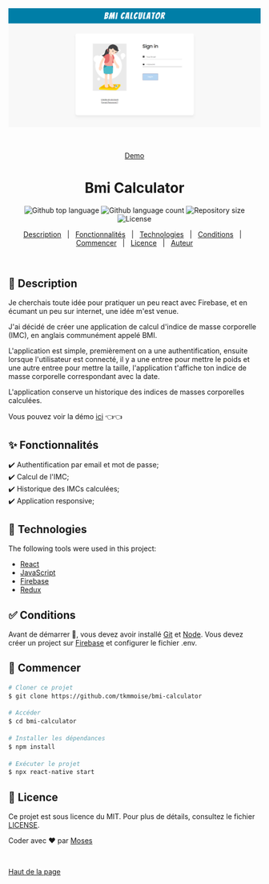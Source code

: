 <div align="center" id="top"> 
  <img src="./.github/bmi_calculator_login_page.png" alt="Bmi Calculator" />

  &#xa0;

  <a href="https://bmi-calculator-6e3e9.web.app/">Demo</a>
</div>

<h1 align="center">Bmi Calculator</h1>

<p align="center">
  <img alt="Github top language" src="https://img.shields.io/github/languages/top/tkmmoise/bmi-calculator?color=00a7e1">

  <img alt="Github language count" src="https://img.shields.io/github/languages/count/tkmmoise/bmi-calculator?color=00a7e1">

  <img alt="Repository size" src="https://img.shields.io/github/repo-size/tkmmoise/bmi-calculator?color=00a7e1">

  <img alt="License" src="https://img.shields.io/github/license/tkmmoise/bmi-calculator?color=%2300a7e1">

  <!-- <img alt="Github issues" src="https://img.shields.io/github/issues/tkmmoise/bmi-calculator?color=56BEB8" /> -->

  <!-- <img alt="Github forks" src="https://img.shields.io/github/forks/tkmmoise/bmi-calculator?color=56BEB8" /> -->

  <!-- <img alt="Github stars" src="https://img.shields.io/github/stars/tkmmoise/bmi-calculator?color=56BEB8" /> -->
</p>

<!-- Status -->

<!-- <h4 align="center"> 
	🚧  Ulboard_mobile 🚀 Under construction...  🚧
</h4> 

<hr> -->

<p align="center">
  <a href="#dart-about">Description</a> &#xa0; | &#xa0; 
  <a href="#sparkles-features">Fonctionnalités</a> &#xa0; | &#xa0;
  <a href="#rocket-technologies">Technologies</a> &#xa0; | &#xa0;
  <a href="#white_check_mark-requirements">Conditions</a> &#xa0; | &#xa0;
  <a href="#checkered_flag-starting">Commencer</a> &#xa0; | &#xa0;
  <a href="#memo-license">Licence</a> &#xa0; | &#xa0;
  <a href="https://github.com/tkmmoise" target="_blank">Auteur</a>
</p>

<br>

## :dart: Description ##

Je cherchais toute idée pour pratiquer un peu react avec Firebase, et en écumant un peu sur internet, une idée m'est venue.

J'ai décidé de créer une application de calcul d'indice de masse corporelle (IMC), en anglais communément appelé BMI.

L'application est simple, premièrement on a une authentification, ensuite lorsque l'utilisateur est connecté, il y a une entree pour mettre le poids et une autre entree pour mettre la taille, l'application t'affiche ton indice de masse corporelle correspondant avec la date.

L'application conserve un historique des indices de masses corporelles calculées.

Vous pouvez voir la démo [ici](https://bmi-calculator-6e3e9.web.app/) 👈👈

## :sparkles: Fonctionnalités ##

:heavy_check_mark: Authentification par email et mot de passe;\
:heavy_check_mark: Calcul de l'IMC;\
:heavy_check_mark: Historique des IMCs calculées;\
:heavy_check_mark: Application responsive;

## :rocket: Technologies ##

The following tools were used in this project:

- [React](https://pt-br.reactjs.org/)
- [JavaScript](https://www.javascript.com/)
- [Firebase](https://console.firebase.google.com/)
- [Redux](https://redux.js.org/)

## :white_check_mark: Conditions ##

Avant de démarrer :checkered_flag:, vous devez avoir installé [Git](https://git-scm.com) et [Node](https://nodejs.org/en/). Vous devez créer un project sur [Firebase](https://console.firebase.google.com/) et configurer le fichier .env.

## :checkered_flag: Commencer ##

```bash
# Cloner ce projet
$ git clone https://github.com/tkmmoise/bmi-calculator

# Accéder
$ cd bmi-calculator

# Installer les dépendances
$ npm install

# Exécuter le projet
$ npx react-native start

```

## :memo: Licence ##

Ce projet est sous licence du MIT. Pour plus de détails, consultez le fichier [LICENSE](LICENSE.md).


Coder avec :heart: par <a href="https://github.com/tkmmoise" target="_blank">Moses</a>

&#xa0;

<a href="#top">Haut de la page</a>